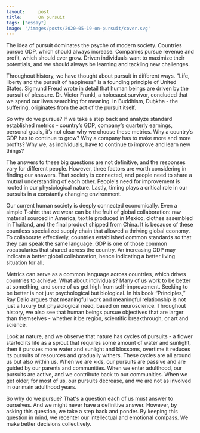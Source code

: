 ```yaml
---
layout:     post
title:      On pursuit
tags: ["essay"]
image: '/images/posts/2020-05-19-on-pursuit/cover.svg'
---
```


The idea of pursuit dominates the psyche of modern society. Countries pursue GDP, which should always increase. Companies pursue revenue and profit, which should ever grow.  Driven individuals want to maximize their potentials, and we should always be learning and tackling new challenges.

Throughout history, we have thought about pursuit in different ways. "Life, liberty and the pursuit of happiness" is a founding principle of United States. Sigmund Freud wrote in detail that human beings are driven by the pursuit of pleasure. Dr. Victor Frankl, a holocaust survivor, concluded that we spend our lives searching for meaning. In Buddhism, Duḥkha - the suffering, originates from the act of the pursuit itself.

So why do we pursue? If we take a step back and analyze standard established metrics - country’s GDP, company’s quarterly earnings, personal goals, it’s not clear why we choose these metrics. Why a country’s GDP has to continue to grow? Why a company has to make more and more profits? Why we, as individuals, have to continue to improve and learn new things?

The answers to these big questions are not definitive, and the responses vary for different people. However, three factors are worth considering in finding our answers. That society is connected, and people need to share a mutual understanding of each other. People's need for improvement is rooted in our physiological nature. Lastly, timing plays a critical role in our pursuits in a constantly changing environment.

Our current human society is deeply connected economically. Even a simple T-shirt that we wear can be the fruit of global collaboration: raw material sourced in America, textile produced in Mexico, clothes assembled in Thailand, and the final product shipped from China. It is because of these countless specialized supply chain that allowed a thriving global economy. To collaborate effectively, countries established common standards so that they can speak the same language. GDP is one of those common vocabularies that shared across the country. An increasing GDP may indicate a better global collaboration, hence indicating a better living situation for all.

Metrics can serve as a common language across countries, which drives countries to achieve. What about individuals? Many of us work to be better at something, and some of us get high from self-improvement.  Seeking to be better is not just psychological but biological. In his book “Principles,” Ray Dalio argues that meaningful work and meaningful relationship is not just a luxury but physiological need, based on neuroscience. Throughout history, we also see that human beings pursue objectives that are larger than themselves - whether it be region, scientific breakthrough, or art and science.

Look at nature, and we observe that nature has cycles of pursuits - a flower started its life as a sprout that requires some amount of water and sunlight, then it pursues more water and sunlight and blossoms, overtime it reduces its pursuits of resources and gradually withers. These cycles are all around us but also within us. When we are kids, our pursuits are passive and are guided by our parents and communities. When we enter adulthood, our pursuits are active, and we contribute back to our communities. When we get older, for most of us, our pursuits decrease, and we are not as involved in our main adulthood years.

So why do we pursue? That's a question each of us must answer to ourselves. And we might never have a definitive answer. However, by asking this question, we take a step back and ponder. By keeping this question in mind, we recenter our intellectual and emotional compass. We make better decisions collectively.
